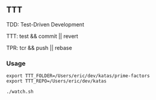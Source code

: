 ## TTT

TDD: Test-Driven Development

TTT: test && commit || revert

TPR: tcr && push || rebase

### Usage

```
export TTT_FOLDER=/Users/eric/dev/katas/prime-factors
export TTT_REPO=/Users/eric/dev/katas

./watch.sh
```